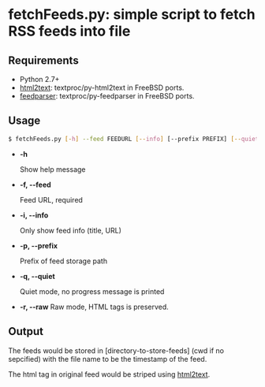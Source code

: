 fetchFeeds.py: simple script to fetch RSS feeds into file
====================================

Requirements
----------------

- Python 2.7+
- [html2text][1]: textproc/py-html2text in FreeBSD ports.
- [feedparser][2]: textproc/py-feedparser in FreeBSD ports.

Usage
--------------

```bash
$ fetchFeeds.py [-h] --feed FEEDURL [--info] [--prefix PREFIX] [--quiet] [--raw]
```
*   __-h__

    Show help message

*   __-f, --feed__

    Feed URL, required

*   __-i, --info__

    Only show feed info (title, URL)

*   __-p, --prefix__

    Prefix of feed storage path

*   __-q, --quiet__

    Quiet mode, no progress message is printed

*   __-r, --raw__
    Raw mode, HTML tags is preserved.

Output
-------------

The feeds would be stored in \[directory-to-store-feeds\] (cwd if no sepcified)
with the file name to be the timestamp of the feed.

The html tag in original feed would be striped using [html2text][1].

[1]: http://www.aaronsw.com/2002/html2text/
[2]: http://code.google.com/p/feedparser
